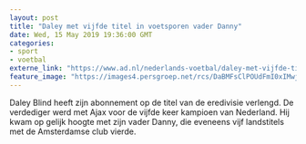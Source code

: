 ```yaml
---
layout: post
title: "Daley met vijfde titel in voetsporen vader Danny"
date: Wed, 15 May 2019 19:36:00 GMT
categories: 
- sport 
- voetbal 
externe_link: "https://www.ad.nl/nederlands-voetbal/daley-met-vijfde-titel-in-voetsporen-vader-danny~a7f69809/"
feature_image: "https://images4.persgroep.net/rcs/DaBMFsClPOUdFmI0xIMwjKHtpmw/diocontent/148463809/_fitwidth/400/?appId=21791a8992982cd8da851550a453bd7f&quality=0.7"
---
```


Daley Blind heeft zijn abonnement op de titel van de eredivisie verlengd. De verdediger werd met Ajax voor de vijfde keer kampioen van Nederland. Hij kwam op gelijk hoogte met zijn vader Danny, die eveneens vijf landstitels met de Amsterdamse club vierde.
